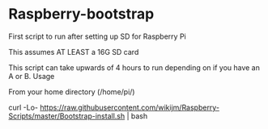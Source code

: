 # Raspberry-bootstrap

First script to run after setting up SD for Raspberry Pi

This assumes AT LEAST a 16G SD card

This script can take upwards of 4 hours to run depending on if you have an A or B.
Usage

From your home directory (/home/pi/)

curl -Lo- https://raw.githubusercontent.com/wikijm/Raspberry-Scripts/master/Bootstrap-install.sh | bash
